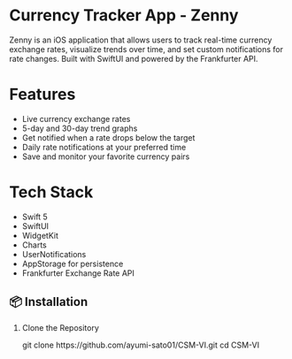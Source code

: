 # Currency Tracker App - Zenny

Zenny is an iOS application that allows users to track real-time currency exchange rates, visualize trends over time, and set custom notifications for rate changes. Built with SwiftUI and powered by the Frankfurter API.

# Features

- Live currency exchange rates
- 5-day and 30-day trend graphs
- Get notified when a rate drops below the target
- Daily rate notifications at your preferred time
- Save and monitor your favorite currency pairs

# Tech Stack

- Swift 5
- SwiftUI
- WidgetKit
- Charts
- UserNotifications
- AppStorage for persistence
- Frankfurter Exchange Rate API

## 📦 Installation

1. Clone the Repository

   <In bash>
   git clone https://github.com/ayumi-sato01/CSM-VI.git
   cd CSM-VI
